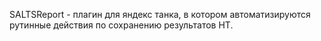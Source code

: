 SALTSReport - плагин для яндекс танка, в котором автоматизируются рутинные действия по сохранению результатов НТ.


